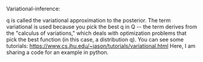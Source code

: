 Variational-inference:

q is called the variational approximation to the posterior. The term variational is used because you pick the best q in Q -- the term derives from the "calculus of variations," which deals with optimization problems that pick the best function (in this case, a distribution q). You can see some tutorials: https://www.cs.jhu.edu/~jason/tutorials/variational.html 
Here, I am sharing a code for an example in python.
